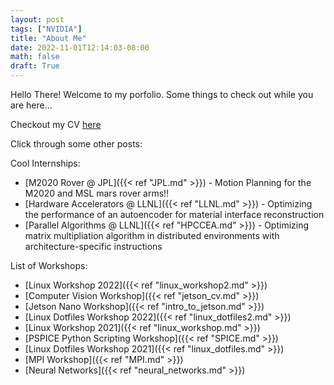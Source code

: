 ```yaml
---
layout: post
tags: ["NVIDIA"]
title: "About Me"
date: 2022-11-01T12:14:03-08:00
math: false
draft: True
---
```


Hello There! Welcome to my porfolio. Some things to check out while you are
here...


Checkout my CV 
[here](https://drive.google.com/file/d/1Xcv43Jd_wkVNnq2A159m8vl7xjA2rdOJ/view?usp=sharing)


Click through some other posts:

Cool Internships:
- [M2020 Rover @ JPL]({{< ref "JPL.md" >}}) - Motion Planning for the M2020 and
  MSL mars rover arms!!
- [Hardware Accelerators @ LLNL]({{< ref "LLNL.md" >}}) - Optimizing the
  performance of an autoencoder for material interface reconstruction
- [Parallel Algorithms @ LLNL]({{< ref "HPCCEA.md" >}}) - Optimizing matrix
  multipliation algorithm in distributed environments with architecture-specific
instructions

List of Workshops:
- [Linux Workshop 2022]({{< ref "linux_workshop2.md" >}})
- [Computer Vision Workshop]({{< ref "jetson_cv.md" >}})
- [Jetson Nano Workshop]({{< ref "intro_to_jetson.md" >}})
- [Linux Dotfiles Workshop 2022]({{< ref "linux_dotfiles2.md" >}})
- [Linux Workshop 2021]({{< ref "linux_workshop.md" >}})
- [PSPICE Python Scripting Workshop]({{< ref "SPICE.md" >}})
- [Linux Dotfiles Workshop 2021]({{< ref "linux_dotfiles.md" >}})
- [MPI Workshop]({{< ref "MPI.md" >}})
- [Neural Networks]({{< ref "neural_networks.md" >}})
